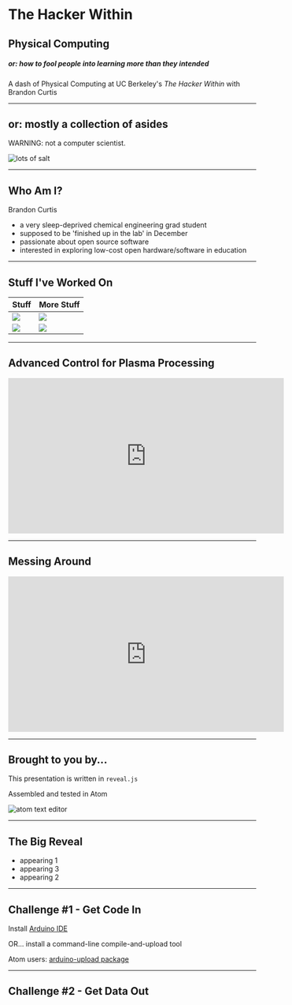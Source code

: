 # The Hacker Within

## Physical Computing

##### or: how to fool people into learning more than they intended

A dash of Physical Computing at UC Berkeley's *The Hacker Within* with Brandon Curtis

------

## or: mostly a collection of asides

WARNING: not a computer scientist.

![lots of salt](img/salt.jpg "Season To Taste")

---

## Who Am I?

Brandon Curtis

+ a very sleep-deprived chemical engineering grad student
+ supposed to be 'finished up in the lab' in December
+ passionate about open source software
+ interested in exploring low-cost open hardware/software in education

---

## Stuff I've Worked On

| Stuff | More Stuff |
|------------------------|-----------|
| ![](img/bc-hs.png)     | ![](img/bc-rhodo.png) |
| ![](img/bc-rocket.png) | ![](img/bc-zfp.png) |

---

## Advanced Control for Plasma Processing

<iframe width="560" height="315" src="https://www.youtube.com/embed/7F2OqmqJBCw" frameborder="0" allowfullscreen></iframe>

---

## Messing Around

<iframe width="560" height="315" src="https://www.youtube.com/embed/rHfVr7ohois" frameborder="0" allowfullscreen></iframe>

------

## Brought to you by...

This presentation is written in `reveal.js`

Assembled and tested in Atom

![atom text editor](img/atom.png)

---

## The Big Reveal

+ appearing 1 <!-- .element: class="fragment" data-fragment-index="1" -->
+ appearing 3 <!-- .element: class="fragment" data-fragment-index="3" -->
+ appearing 2 <!-- .element: class="fragment" data-fragment-index="2" -->

------

## Challenge #1 - Get Code In

Install [Arduino IDE](https://www.arduino.cc/en/Main/Software)

OR... install a command-line compile-and-upload tool

Atom users: [arduino-upload package](https://atom.io/packages/arduino-upload)

------

## Challenge #2 - Get Data Out
